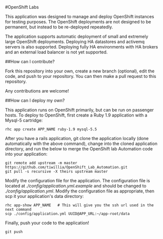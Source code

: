 #OpenShift Labs

This application was designed to manage and deploy OpenShift instances for testing purposes. The OpenShift deployments are not designed to be permanent, but instead to be re-deployed repeatedly. 

The application supports automatic deployment of small and extremely large OpenShift deployments. Deploying HA datastores and activemq servers is also supported. Deploying fully HA environments with HA brokers and an external load balancer is not yet supported.

##How can I contribute?

Fork this repository into your own, create a new branch (optional), edit the code, and push to your repository. You can then make a pull request to this repository.

Any contributions are welcome!

##How can I deploy my own?
 
This application runs on OpenShift primarily, but can be run on passenger hosts. To deploy to OpenShift, first create a Ruby 1.9 application with a Mysql-5 cartridge:
```
rhc app create APP_NAME ruby-1.9 mysql-5.5
```

After you have a rails application, git clone the application locally (done automatically with the above command), change into the cloned application directory, and run the below to merge the OpenShift lab Automation code into your application:
```
git remote add upstream -m master https://github.com/tiwillia/OpenShift_Lab_Automation.git
git pull -s recursive -X theirs upstream master
```

Modify the configuration file for the application. The configuration file is located at *./config/application.yml.example* and should be changed to *./config/application.yml*. Modify the configuration file as appropriate, then scp it your application's data directory:
```
rhc app-show APP_NAME   # This will give you the ssh url used in the next command
scp ./config/application.yml UUID@APP_URL:~/app-root/data
```

Finally, push your code to the application!
```
git push
```
